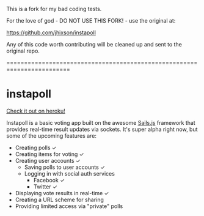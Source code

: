 This is a fork for my bad coding tests.

For the love of god -  DO NOT USE THIS FORK!  -  use the original at:

https://github.com/jhixson/instapoll

Any of this code worth contributing will be cleaned up and sent to the original repo.

========================================================================


# instapoll
[Check it out on heroku!](http://instapoll.herokuapp.com)

Instapoll is a basic voting app built on the awesome [Sails.js](https://github.com/balderdashy/sails) framework that provides real-time result updates via sockets. It's super alpha right now, but some of the upcoming features are:

- Creating polls &#x2713;
- Creating items for voting &#x2713;
- Creating user accounts &#x2713;
  - Saving polls to user accounts &#x2713;
  - Logging in with social auth services
    - Facebook &#x2713;
    - Twitter &#x2713;
- Displaying vote results in real-time &#x2713;
- Creating a URL scheme for sharing
- Providing limited access via "private" polls
